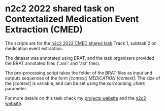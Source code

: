 # n2c2 2022 shared task on Contextalized Medication Event Extraction (CMED)
The scripts are for the <a href="https://n2c2.dbmi.hms.harvard.edu/2022-track-1" target="_blank">n2c2 2022 CMED shared task</a> Track 1, subtask 2 on medication event extraction.

The dataset was annotated using BRAT, and the task organizers provided the BRAT annotated files ('.ann' and '.txt' files).

The pre-processing script takes the folder of the BRAT files as input and outputs sequences of the form <i>[context] MEDICATION [context]</i>. 
The size of the <i>[context]</i> is variable, and can be set using the <i>sorrounding_chars</i> parameter.

For more details on this task check my <a href="" target="_blank">projects website</a> and the <a href="https://n2c2.dbmi.hms.harvard.edu/2022-track-1" target="_blank">n2c2 website</a>.

